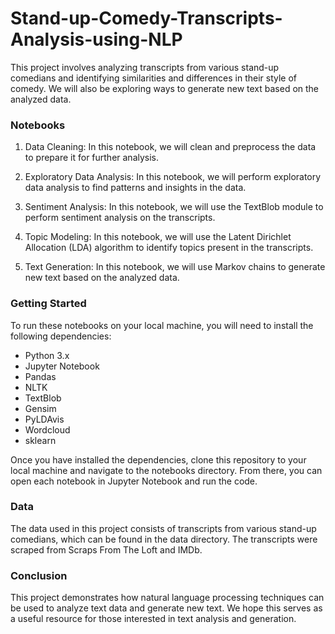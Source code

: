 # Stand-up-Comedy-Transcripts-Analysis-using-NLP

This project involves analyzing transcripts from various stand-up comedians and identifying similarities and differences in their style of comedy. We will also be exploring ways to generate new text based on the analyzed data.

### Notebooks
1. Data Cleaning: In this notebook, we will clean and preprocess the data to prepare it for further analysis.

2. Exploratory Data Analysis: In this notebook, we will perform exploratory data analysis to find patterns and insights in the data.

3. Sentiment Analysis: In this notebook, we will use the TextBlob module to perform sentiment analysis on the transcripts.

4. Topic Modeling: In this notebook, we will use the Latent Dirichlet Allocation (LDA) algorithm to identify topics present in the transcripts.

5. Text Generation: In this notebook, we will use Markov chains to generate new text based on the analyzed data.

### Getting Started
To run these notebooks on your local machine, you will need to install the following dependencies:

* Python 3.x
* Jupyter Notebook
* Pandas
* NLTK
* TextBlob
* Gensim
* PyLDAvis
* Wordcloud
* sklearn

Once you have installed the dependencies, clone this repository to your local machine and navigate to the notebooks directory. From there, you can open each notebook in Jupyter Notebook and run the code.

### Data
The data used in this project consists of transcripts from various stand-up comedians, which can be found in the data directory. The transcripts were scraped from Scraps From The Loft and IMDb.

### Conclusion
This project demonstrates how natural language processing techniques can be used to analyze text data and generate new text. We hope this serves as a useful resource for those interested in text analysis and generation.
